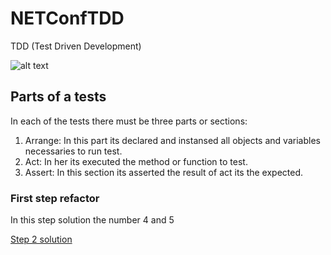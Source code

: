 # NETConfTDD

TDD (Test Driven Development)

![alt text](http://iwt2.org/wp-content/uploads/2015/06/tdd-logo-300x235.png)


## Parts of a tests

In each of the tests there must be three parts or sections:

1. Arrange: In this part its declared and instansed all objects and variables necessaries to run test.
2. Act: In her its executed the method or function to test.
3. Assert: In this section its asserted the result of act its the expected.


### First step refactor

In this step solution the number 4 and 5

[Step 2 solution](https://github.com/luisfelipediaz/NETConfTDD/tree/Step2)
